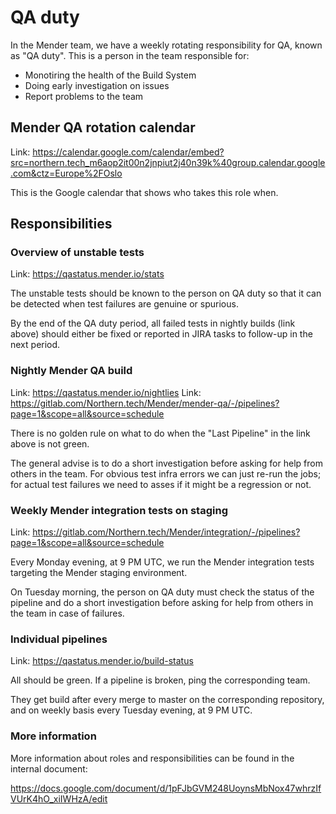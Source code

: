 # QA duty

In the Mender team, we have a weekly rotating responsibility for QA, known as "QA duty".
This is a person in the team responsible for:

* Monotiring the health of the Build System
* Doing early investigation on issues
* Report problems to the team

## Mender QA rotation calendar

Link: https://calendar.google.com/calendar/embed?src=northern.tech_m6aop2it00n2jnpiut2j40n39k%40group.calendar.google.com&ctz=Europe%2FOslo

This is the Google calendar that shows who takes this role when.

## Responsibilities

### Overview of unstable tests

Link: https://qastatus.mender.io/stats

The unstable tests should be known to the person on QA duty so that it can be detected when
test failures are genuine or spurious.

By the end of the QA duty period, all failed tests in nightly builds (link above)
should either be fixed or reported in JIRA tasks to follow-up in the next period.

### Nightly Mender QA build

Link: https://qastatus.mender.io/nightlies
Link: https://gitlab.com/Northern.tech/Mender/mender-qa/-/pipelines?page=1&scope=all&source=schedule

There is no golden rule on what to do when the "Last Pipeline" in the link above
is not green.

The general advise is to do a short investigation before asking for help from
others in the team. For obvious test infra errors we can just re-run the jobs;
for actual test failures we need to asses if it might be a regression or not.

### Weekly Mender integration tests on staging

Link: https://gitlab.com/Northern.tech/Mender/integration/-/pipelines?page=1&scope=all&source=schedule

Every Monday evening, at 9 PM UTC, we run the Mender integration tests targeting
the Mender staging environment.

On Tuesday morning, the person on QA duty must check the status of the pipeline and
do a short investigation before asking for help from others in the team in
case of failures.

### Individual pipelines

Link: https://qastatus.mender.io/build-status

All should be green. If a pipeline is broken, ping the corresponding team.

They get build after every merge to master on the corresponding repository, and
on weekly basis every Tuesday evening, at 9 PM UTC.

### More information

More information about roles and responsibilities can be found in the internal document:

https://docs.google.com/document/d/1pFJbGVM248UoynsMbNox47whrzIfVUrK4hO_xiIWHzA/edit
